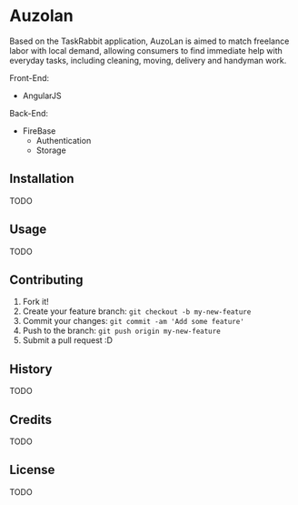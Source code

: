 # Auzolan
Based on the TaskRabbit application, AuzoLan is aimed to match freelance labor with local demand, allowing consumers to find immediate help with everyday tasks, including cleaning, moving, delivery and handyman work.

Front-End:
  * AngularJS

Back-End:
  * FireBase
    * Authentication
    * Storage 

## Installation

TODO 

## Usage

TODO 

## Contributing

1. Fork it!
2. Create your feature branch: `git checkout -b my-new-feature`
3. Commit your changes: `git commit -am 'Add some feature'`
4. Push to the branch: `git push origin my-new-feature`
5. Submit a pull request :D

## History

TODO

## Credits

TODO

## License

TODO
